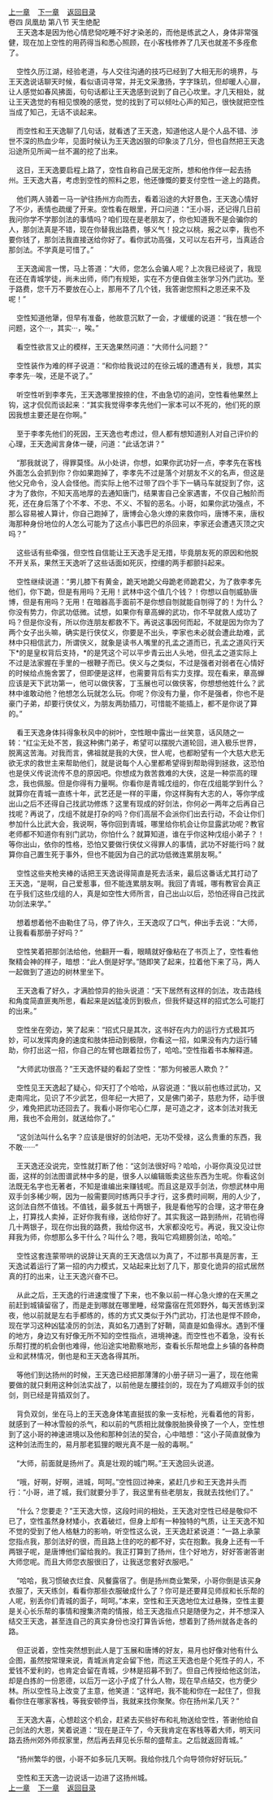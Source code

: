 
[上一章](https://github.com/xiaominghe2014/spider_book/blob/master/book/缺月梧桐/第87章.md)&nbsp;&nbsp;&nbsp;&nbsp;[下一章](https://github.com/xiaominghe2014/spider_book/blob/master/book/缺月梧桐/第89章.md)&nbsp;&nbsp;&nbsp;&nbsp;[返回目录](https://github.com/xiaominghe2014/spider_book/blob/master/book/缺月梧桐/README.md)
<br />卷四 凤凰劫 第八节 天生绝配<br />&nbsp;&nbsp;&nbsp;&nbsp;王天逸本是因为他心情悲恸吃睡不好才染恙的，而他是练武之人，身体非常强健，现在加上空性的用药得当和悉心照顾，在小客栈修养了几天也就差不多痊愈了。<br /><br />&nbsp;&nbsp;&nbsp;&nbsp;空性久历江湖，经验老道，与人交往沟通的技巧已经到了大相无形的境界，与王天逸说话聊天时候，看似语词寻常，并无文采激扬，字字珠玑，但却暖人心扉，让人感觉如春风拂面，句句话都让王天逸感到说到了自己心坎里。才几天相处，就让王天逸觉的有相见恨晚的感觉，觉的找到了可以倾吐心声的知己，很快就把空性当成了知己，无话不谈起来。<br /><br />&nbsp;&nbsp;&nbsp;&nbsp;而空性和王天逸聊了几句话，就看透了王天逸，知道他这人是个人品不错、涉世不深的热血少年，见面时候认为王天逸凶狠的印象淡了几分，但也自然把王天逸沿途所见所闻一丝不漏的挖了出来。<br /><br />&nbsp;&nbsp;&nbsp;&nbsp;这日，王天逸要启程上路了，空性自称自己居无定所，想和他作伴一起去扬州。王天逸大喜，考虑到空性的照料之恩，他还慷慨的要支付空性一途上的路费。<br /><br />&nbsp;&nbsp;&nbsp;&nbsp;他们两人骑着一马一驴往扬州方向而去，看着沿途的大好景色，王天逸心情好了不少，表情也疏缓了开来。空性看在眼里，开口问道：“王小哥，还记得几日前我问你学不学那剑法的事情吗？咱们现在是老朋友了，你也知道我不是会骗你的人，那剑法真是不错，现在你替我出路费，够义气！投之以桃，报之以李，我也不要你钱了，那剑法我直接送给你好了。看你武功高强，又可以左右开弓，当真适合那剑法。不学真是可惜了。”<br /><br />&nbsp;&nbsp;&nbsp;&nbsp;王天逸闻言一愣，马上答道：“大师，您怎么会骗人呢？上次我已经说了，我现在还在青城学徒，尚未出师，师门有规矩，实在不方便自做主张学习外门武功。至于路费，您千万不要放在心上，那用不了几个钱，我答谢您照料之恩还来不及呢！”<br /><br />&nbsp;&nbsp;&nbsp;&nbsp;空性知道他犟，但早有准备，他故意沉默了一会，才缓缓的说道：“我在想一个问题，这个&#183;&#183;&#183;，其实&#183;&#183;&#183;，唉。”<br /><br />&nbsp;&nbsp;&nbsp;&nbsp;看空性欲言又止的模样，王天逸果然问道：“大师什么问题？”<br /><br />&nbsp;&nbsp;&nbsp;&nbsp;空性装作为难的样子说道：“和你给我说过的在徐云城的遭遇有关，我想，其实李孝先&#183;&#183;&#183;唉，还是不说了。”<br /><br />&nbsp;&nbsp;&nbsp;&nbsp;听空性听到李孝先，王天逸哪里按捺的住，不由急切的追问，空性看他果然上钩，这才侃侃而谈起来：“其实我觉得李孝先他们一家本可以不死的，他们死的原因我想主要还是在你啊。”<br /><br />&nbsp;&nbsp;&nbsp;&nbsp;至于李孝先他们的死因，王天逸也考虑过，但人都有想知道别人对自己评价的心理，王天逸闻言身体一硬，问道：“此话怎讲？”<br /><br />&nbsp;&nbsp;&nbsp;&nbsp;“那我就说了，得罪莫怪。从小处讲，你想，如果你武功好一点，李孝先在客栈外面怎么会抓到你？你如果跑掉了，李孝先不过是落个对朋友不义的名声，但这是他父兄命令，没人会怪他。而实际上他不过带了四个手下一辆马车就捉到了你，这才为了救你，不知天高地厚的去通知唐门，结果害自己全家遇害，不仅自己触阶而死，还在身后落了个不孝、不忠、不义、不智的恶名。小哥，如果你武功强点，不那么容易被人算计，你自己跑掉了，唐博会心急火燎的来救你吗，唐博不来，唐权海那种身份地位的人怎么可能为了这点小事巴巴的杀回来，李家还会遭遇灭顶之灾吗？”<br /><br />&nbsp;&nbsp;&nbsp;&nbsp;这些话有些牵强，但空性自信能让王天逸手足无措，毕竟朋友死的原因和他脱不开关系，果然王天逸听了这些话面如死灰，控缰的两手都颤抖起来。<br /><br />&nbsp;&nbsp;&nbsp;&nbsp;空性继续说道：“男儿膝下有黄金，跪天地跪父母跪老师跪君父，为了救李孝先他们，你下跪，但是有用吗？无用！武林中这个值几个钱？！你想以自刎威胁唐博，但是有用吗？无用！在暗器高手面前不是你想自刎就能自刎得了的！为什么？你没有势力，你武功低微。试想，如果你有章高蝉的武功，你不早就救人成功了吗？但是你没有，所以你连朋友都救不下。再说这事因何而起，不就是因为你为了两个女子出头嘛，确实是行侠仗义，你要是不出头，李家也未必就会遭此劫难，武林中只相信武力，所谓侠义，就象是读书人嘴里的孔孟之道而已，孔孟之道风行天下*的是皇权背后支持，*的是凭这个可以平步青云出人头地，但孔孟之道实际上不过是法家握在手里的一根鞭子而已。侠义与之类似，不过是强者对弱者在心情好的时候给点施舍罢了，但即便是这样，也需要背后有实力支撑。现在看来，章高蝉应该是天下武功第一，他可以做侠客，丁玉展也可以做侠客，你想想他姓什么？武林中谁敢动他？他想怎么玩就怎么玩。你呢？你没有力量，你不是强者，你也不是豪门子弟，却要行侠仗义，为朋友两肋插刀，可惜能不能插上，都不是你说了算的。”<br /><br />&nbsp;&nbsp;&nbsp;&nbsp;看王天逸身体抖得象秋风中的树叶，空性眼中露出一丝笑意，话风随之一转：“红尘无处不苦，我这种佛门弟子，希望可以摆脱六道轮回，进入极乐世界，脱离这苦海。对我而言，佛祖就是我的大侠，世人呢，也都盼望有一个大慈大悲无欲无求的救世主来帮助他们，就是说每个人心里都希望得到帮助得到拯救，这恐怕也是侠义传说流传不息的原因吧。你想成为救苦救难的大侠，这是一种崇高的理念，我也佩服。但是你得有力量啊。你看你是青城戊组的，你在戊组能学到什么？就算你在青城一直练十年，武艺还是一样的平庸，你这样胸有大志的人，等你学成出山之后不还得自己找武功修炼？这里有现成的好剑法，你何必一两年之后再自己找呢？再说了，戊组不就是打杂的吗？你们高层不会派你们出去行动，不会让你们参加什么比武大会，我说啊，等你回到青城，哪里给你机会让你显露武功呢？教官老师都不知道你有别门武功，你怕什么？就算知道，谁在乎你这种戊组小弟子？！等你出山，依你的性格，恐怕又要做行侠仗义得罪人的事情，武功不好能行吗？就算你自己置生死于事外，但也不能因为自己的武功低微连累朋友啊。”<br /><br />&nbsp;&nbsp;&nbsp;&nbsp;空性这些夹枪夹棒的话把王天逸说得简直是死去活来，最后这番话尤其打动了王天逸，“是啊，自己爱惹事，但不能连累朋友啊。我回了青城，哪有教官会真正在乎我们这些戊组的人，真是如空性大师所言，自己出山以后，恐怕还得自己找武功剑法来学。”<br /><br />&nbsp;&nbsp;&nbsp;&nbsp;想着想着他不由勒住了马，停了许久，王天逸叹了口气，伸出手去说：“大师，让我看看那册子好吗？”<br /><br />&nbsp;&nbsp;&nbsp;&nbsp;空性笑着把那剑法给他，他翻开一看，眼睛就好像粘在了书页上了，空性看他聚精会神的样子，暗想：“此人倒是好学。”随即笑了起来，拉着他下来了马，两人一起做到了道边的树林里坐下。<br /><br />&nbsp;&nbsp;&nbsp;&nbsp;王天逸看了好久，才满脸惊异的抬头说道：“天下居然有这样的剑法，攻击路线和角度简直匪夷所思，看起来是凶猛凌厉到极点，但我怀疑这样的招式怎么可能打的出来。”<br /><br />&nbsp;&nbsp;&nbsp;&nbsp;空性坐在旁边，笑了起来：“招式只是其次，这书好在内力的运行方式极其巧妙，可以发挥肉身的速度和肢体扭动到极限，你看这一招，如果没有内力运行辅助，你打出这一招，你自己的左臂也跟着拉伤了，哈哈。”空性指着书本解释道。<br /><br />&nbsp;&nbsp;&nbsp;&nbsp;“大师武功很高？”王天逸怀疑的看起了空性：“那为何被恶人欺负？”<br /><br />&nbsp;&nbsp;&nbsp;&nbsp;空性见王天逸起了疑心，仰天打了个哈哈，从容说道：“我以前也练过武功，又走南闯北，见识了不少武艺，但年纪一大把了，又是佛门弟子，慈悲为怀，动手很少，难免把武功还回去了。我看小哥你宅心仁厚，是可造之才，这本剑法对我无用，我也不会用剑，就送给你了。”<br /><br />&nbsp;&nbsp;&nbsp;&nbsp;“这剑法叫什么名字？应该是很好的剑法吧，无功不受禄，这么贵重的东西，我不敢&#183;&#183;&#183;&#183;&#183;&#183;”<br /><br />&nbsp;&nbsp;&nbsp;&nbsp;王天逸还没说完，空性就打断了他：“这剑法很好吗？哈哈，小哥你真没见过世面，这样的剑法图谱武林中多的是，很多人以编辑贩卖这些东西为生呢。你看这剑法既无名字也无著者，不知是谁编出来赚钱呢。而且这是双手剑法，你想武林中用双手剑多稀少啊，因为一般需要同时练两只手才行，这多费时间啊，用的人少了，这剑法自然不值钱。不值钱，最多就五十两银子，我是看他写的合理，这才带在身上，打算找人卖掉，正好你我有缘，送给你好了。其实我这一路到扬州，花销也得几十两银子，现在你出我的路费，我给你这书，大家都没吃亏。再说，我又没让你拜我为师，你想那么多干什么？叫什么？嗯，我叫它鸡翅膀剑法，哈哈。”<br /><br />&nbsp;&nbsp;&nbsp;&nbsp;空性这套连蒙带哄的说辞让天真的王天逸信以为真了，不过那书真是厉害，王天逸试着运行了第一招的内力模式，又站起来比划了几下，那变化诡异的招式居然真的打的出来，让王天逸兴奋不已。<br /><br />&nbsp;&nbsp;&nbsp;&nbsp;从此之后，王天逸的行进速度慢了下来，也不象以前一样心急火燎的在天黑之前赶到城镇留宿了，而是走到哪就在哪里睡，经常露宿在荒郊野外，每天苦练到深夜，他以前就是左右手都练的，练的方式又类似于外门武功，打法也是悍不顾命，现在学习这种凶猛凌厉的剑法，真如名刀遇到了好鞘，简直是如鱼得水。遇到不懂的地方，身边又有好像无所不知的空性指点，进境神速。而空性也不着急，没有长乐帮打搅的机会倒也难得，他沿途实地勘察地形，查看长乐帮地盘上乡镇的各种商业和武林情况，倒也是和王天逸各得其所。<br /><br />&nbsp;&nbsp;&nbsp;&nbsp;等他们到达扬州的时候，王天逸已经把那薄薄的小册子研习一遍了，现在他需要做的就只剩用这种剑法实战了，以前他是左腰挂剑的，现在为了鸡翅双手剑的拔剑，则已经是背插双剑了。<br /><br />&nbsp;&nbsp;&nbsp;&nbsp;背负双剑，坐在马上的王天逸身体笔直挺拔的象一支标枪，光看着他的背影，就感到了一种冰雪般的杀气，和以前的气质相比就像脱胎换骨换了一个人，空性想到了这小哥的神速进境以及他和那种剑法的契合，心中暗想：“这小子简直就像为这种剑法而生的，易月那老狐狸的眼光真不是一般的毒啊。”<br /><br />&nbsp;&nbsp;&nbsp;&nbsp;“大师，前面就是扬州了。真是壮观的城门啊。”王天逸回头说道。<br /><br />&nbsp;&nbsp;&nbsp;&nbsp;“哦，好啊，好啊，进城，呵呵。”空性回过神来，紧赶几步和王天逸并头而行：“小哥，进了城，我们就要分手了，我这里有些老朋友，我就去找他们了。”<br /><br />&nbsp;&nbsp;&nbsp;&nbsp;“什么？您要走？”王天逸大惊，这段时间的相处，王天逸对空性已经是敬仰不已了，空性虽然身材矮小，衣着破烂，但身上却有一种独特的气质，让王天逸不知不觉的受到了他人格魅力的影响，听空性这么说，王天逸赶紧说道：“一路上承蒙您指点我，那剑法好的很，而且路上住的吃的都不好，实在抱歉。我身上还有一千两银子呢，是唐博他们留给我的。我正打算到了扬州，住个好地方，好好答谢答谢大师您呢。而且大师您衣服很旧了，让我送您套好衣服吧。”<br /><br />&nbsp;&nbsp;&nbsp;&nbsp;“哈哈，我习惯破衣烂食、风餐露宿了。倒是扬州商业繁荣，小哥你倒是该买身衣服了，天天练剑，看看你那些衣服破成什么了？你可是还要拜见师叔和长乐帮的人呢，别丢你们青城的面子，呵呵。”本来，空性和王天逸地位太过悬殊，空性主要是关心长乐帮的事情和搜集济南的情报，给王天逸指点只是随便为之，并不想深入结交王天逸，甚至连自己的真实身份也没打算告诉他，想着到了扬州就各走各的路。<br /><br />&nbsp;&nbsp;&nbsp;&nbsp;但正说着，空性突然想到此人是丁玉展和唐博的好友，易月也好像对他有什么企图，虽然按常理来说，青城派肯定会留下他，而这王天逸也是个死性子的人，不爱钱不爱利的，也肯定会留在青城，少林是招募不到了。但自己传授给他这剑法，却是白拣的一份恩德，以后万一这小子成了什么人物，现在早点结交，也方便少林。所以空性马上改变了主意，他笑道：“这样吧，我不能和你在一起住了，但我看你住在哪家客栈，等我安顿停当，我就来找你聚聚。你在扬州呆几天？”<br /><br />&nbsp;&nbsp;&nbsp;&nbsp;王天逸大喜，心想趁这个机会，赶紧去买些好布和礼物送给空性，答谢他给自己剑法的大恩，笑着说道：“现在是正午了，今天我肯定在客栈等着大师，明天问路去扬州郊外师叔家里，然后再去拜见长乐帮的盛帮主。之后就返回青城。”<br /><br />&nbsp;&nbsp;&nbsp;&nbsp;“扬州繁华的很，小哥不如多玩几天啊。我给你找几个向导领你好好玩玩。”<br /><br />&nbsp;&nbsp;&nbsp;&nbsp;空性和王天逸一边说话一边进了这扬州城。 <br />
[上一章](https://github.com/xiaominghe2014/spider_book/blob/master/book/缺月梧桐/第87章.md)&nbsp;&nbsp;&nbsp;&nbsp;[下一章](https://github.com/xiaominghe2014/spider_book/blob/master/book/缺月梧桐/第89章.md)&nbsp;&nbsp;&nbsp;&nbsp;[返回目录](https://github.com/xiaominghe2014/spider_book/blob/master/book/缺月梧桐/README.md)
